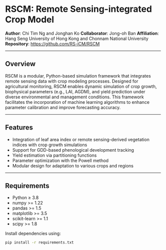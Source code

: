 # RSCM: Remote Sensing-integrated Crop Model

**Author**: Chi Tim Ng and Jonghan Ko
**Collaborator**: Jong-oh Ban
**Affiliation**: Hang Seng University of Hong Kong and Chonnam National University
**Repository**: https://github.com/RS-iCM/RSCM

---

## Overview

RSCM is a modular, Python-based simulation framework that integrates remote sensing data with crop modeling processes. Designed for agricultural monitoring, RSCM enables dynamic simulation of crop growth, biophysical parameters (e.g., LAI, AGDM), and yield prediction under diverse environmental and management conditions. This framework facilitates the incorporation of machine learning algorithms to enhance parameter calibration and improve forecasting accuracy.

---

## Features

- Integration of leaf area index or remote sensing-derived vegetation indices with crop growth simulations
- Support for GDD-based phenological development tracking
- Yield estimation via partitioning functions
- Parameter optimization with the Powell method
- Modular design for adaptation to various crops and regions

---

## Requirements

- Python ≥ 3.8  
- numpy >= 1.22
- pandas >= 1.5
- matplotlib >= 3.5
- scikit-learn >= 1.1
- scipy >= 1.8

Install dependencies using:

```bash
pip install -r requirements.txt

